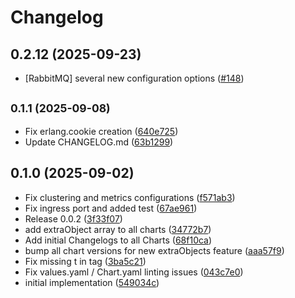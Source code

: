 # Changelog

## 0.2.12 (2025-09-23)

* [RabbitMQ] several new configuration options ([#148](https://github.com/CloudPirates-io/helm-charts/pull/148))

## <small>0.1.1 (2025-09-08)</small>

* Fix erlang.cookie creation ([640e725](https://github.com/younessof2m/helm-charts/commit/640e725))
* Update CHANGELOG.md ([63b1299](https://github.com/younessof2m/helm-charts/commit/63b1299))

## 0.1.0 (2025-09-02)

* Fix clustering and metrics configurations ([f571ab3](https://github.com/younessof2m/helm-charts/commit/f571ab3))
* Fix ingress port and added test ([67ae961](https://github.com/younessof2m/helm-charts/commit/67ae961))
* Release 0.0.2 ([3f33f07](https://github.com/younessof2m/helm-charts/commit/3f33f07))
* add extraObject array to all charts ([34772b7](https://github.com/younessof2m/helm-charts/commit/34772b7))
* Add initial Changelogs to all Charts ([68f10ca](https://github.com/younessof2m/helm-charts/commit/68f10ca))
* bump all chart versions for new extraObjects feature ([aaa57f9](https://github.com/younessof2m/helm-charts/commit/aaa57f9))
* Fix missing t in tag ([3ba5c21](https://github.com/younessof2m/helm-charts/commit/3ba5c21))
* Fix values.yaml / Chart.yaml linting issues ([043c7e0](https://github.com/younessof2m/helm-charts/commit/043c7e0))
* initial implementation ([549034c](https://github.com/younessof2m/helm-charts/commit/549034c))
